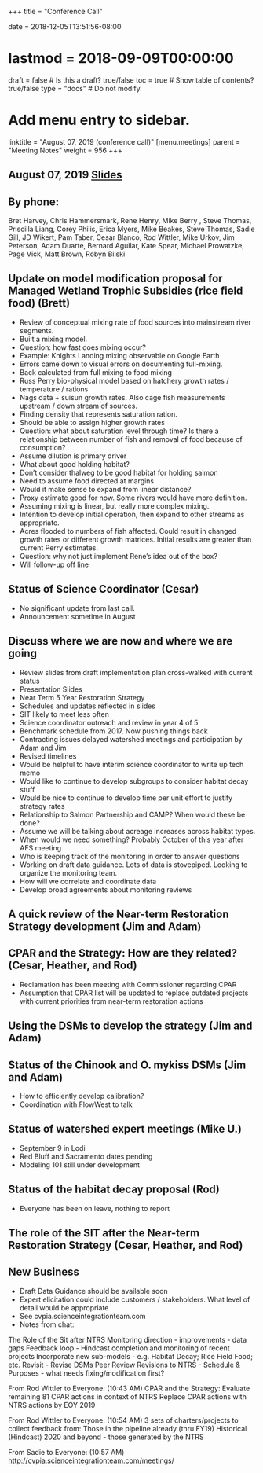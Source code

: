 +++
title = "Conference Call"

date = 2018-12-05T13:51:56-08:00
# lastmod = 2018-09-09T00:00:00

draft = false  # Is this a draft? true/false
toc = true  # Show table of contents? true/false
type = "docs"  # Do not modify.

# Add menu entry to sidebar.
linktitle = "August 07, 2019 (conference call)"
[menu.meetings]
  parent = "Meeting Notes"
  weight = 956
+++
## August 07, 2019 [Slides](https://cvpia-meeting-slides.s3-us-west-2.amazonaws.com/CVPIA+SIT+August+7+2019+Call+in+Meeting.pdf?versionId=null)
 
## By phone:
Bret Harvey,  Chris Hammersmark, Rene Henry, Mike Berry , Steve Thomas, Priscilla Liang, Corey Philis, Erica Myers, Mike Beakes, Steve Thomas, Sadie Gill, JD Wikert, Pam Taber, Cesar Blanco, Rod Wittler, Mike Urkov, Jim Peterson, Adam Duarte, Bernard Aguilar, Kate Spear, Michael Prowatzke, Page Vick, Matt Brown, Robyn Bilski
 
## Update on model modification proposal for Managed Wetland Trophic Subsidies (rice field food) (Brett)
* Review of conceptual mixing rate of food sources into mainstream river segments.
* Built a mixing model.
* Question: how fast does mixing occur?
* Example: Knights Landing mixing observable on Google Earth
* Errors came down to visual errors on documenting full-mixing.
* Back calculated from full mixing to food mixing
* Russ Perry bio-physical model based on hatchery growth rates / temperature / rations
* Nags data + suisun growth rates. Also cage fish measurements upstream / down stream of sources.
* Finding density that represents saturation ration.  
* Should be able to assign higher growth rates
* Question: what about saturation level through time? Is there a relationship between number of fish and removal of food because of consumption?
* Assume dilution is primary driver
* What about good holding habitat?
* Don’t consider thalweg to be good habitat for holding salmon
* Need to assume food directed at margins
* Would it make sense to expand from linear distance?
* Proxy estimate good for now. Some rivers would have more definition.
* Assuming mixing is linear, but really more complex mixing.
* Intention to develop initial operation, then expand to other streams as appropriate.
* Acres flooded to numbers of fish affected. Could result in changed growth rates or different growth matrices. Initial results are greater than current Perry estimates.
* Question: why not just implement Rene’s idea out of the box?
* Will follow-up off line
 
## Status of Science Coordinator (Cesar)
* No significant update from last call.
* Announcement sometime in August
 
## Discuss where we are now and where we are going
* Review slides from draft implementation plan cross-walked with current status
* Presentation Slides
* Near Term 5 Year Restoration Strategy
* Schedules and updates reflected in slides
* SIT likely to meet less often
* Science coordinator outreach and review in year 4 of 5
* Benchmark schedule from 2017. Now pushing things back
* Contracting issues delayed watershed meetings and participation by Adam and Jim
* Revised timelines
* Would be helpful to have interim science coordinator to write up tech memo
* Would like to continue to develop subgroups to consider habitat decay stuff
* Would be nice to continue to develop time per unit effort to justify strategy rates
* Relationship to Salmon Partnership and CAMP? When would these be done?
* Assume we will be talking about acreage increases across habitat types.
* When would we need something? Probably October of this year after AFS meeting
* Who is keeping track of the monitoring in order to answer questions
* Working on draft data guidance. Lots of data is stovepiped. Looking to organize the  monitoring team. 
* How will we correlate and coordinate data
* Develop broad agreements about monitoring reviews
 
## A quick review of the Near-term Restoration Strategy development (Jim and Adam)
 
## CPAR and the Strategy: How are they related? (Cesar, Heather, and Rod)
* Reclamation has been meeting with Commissioner regarding CPAR
* Assumption that CPAR list will be updated to replace outdated projects with current priorities from near-term restoration actions

## Using the DSMs to develop the strategy (Jim and Adam)
 
## Status of the Chinook and O. mykiss DSMs (Jim and Adam)
* How to efficiently develop calibration?
* Coordination with FlowWest to talk
 
## Status of watershed expert meetings (Mike U.)
* September 9 in Lodi
* Red Bluff and Sacramento dates pending
* Modeling 101 still under development
 
## Status of the habitat decay proposal (Rod)
* Everyone has been on leave, nothing to report
 
## The role of the SIT after the Near-term Restoration Strategy (Cesar, Heather, and Rod)
 
## New Business
* Draft Data Guidance should be available soon
* Expert elicitation could include customers / stakeholders. What level of detail would be appropriate
* See cvpia.scienceintegrationteam.com
* Notes from chat:

The Role of the Sit after NTRS Monitoring direction - improvements - data gaps Feedback loop - Hindcast completion and monitoring of recent projects Incorporate new sub-models - e.g. Habitat Decay; Rice Field Food; etc. Revisit - Revise DSMs Peer Review Revisions to NTRS - Schedule & Purposes - what needs fixing/modification first?

From Rod Wittler to Everyone: (10:43 AM)
CPAR and the Strategy: Evaluate remaining 81 CPAR actions in context of NTRS Replace CPAR actions with NTRS actions by EOY 2019

From Rod Wittler to Everyone: (10:54 AM)
3 sets of charters/projects to collect feedback from: Those in the pipeline already (thru FY19) Historical (Hindcast) 2020 and beyond - those generated by the NTRS

From Sadie to Everyone: (10:57 AM)
http://cvpia.scienceintegrationteam.com/meetings/
 
 
 
